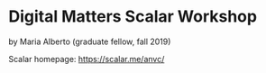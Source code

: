 # Digital Matters Scalar Workshop

by Maria Alberto (graduate fellow, fall 2019)

Scalar homepage: https://scalar.me/anvc/

